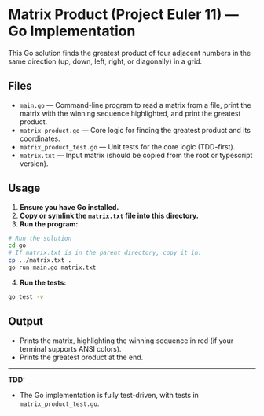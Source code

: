 # Matrix Product (Project Euler 11) — Go Implementation

This Go solution finds the greatest product of four adjacent numbers in the same direction (up, down, left, right, or diagonally) in a grid.

## Files
- `main.go` — Command-line program to read a matrix from a file, print the matrix with the winning sequence highlighted, and print the greatest product.
- `matrix_product.go` — Core logic for finding the greatest product and its coordinates.
- `matrix_product_test.go` — Unit tests for the core logic (TDD-first).
- `matrix.txt` — Input matrix (should be copied from the root or typescript version).

## Usage

1. **Ensure you have Go installed.**
2. **Copy or symlink the `matrix.txt` file into this directory.**
3. **Run the program:**

```sh
# Run the solution
cd go
# If matrix.txt is in the parent directory, copy it in:
cp ../matrix.txt .
go run main.go matrix.txt
```

4. **Run the tests:**

```sh
go test -v
```

## Output
- Prints the matrix, highlighting the winning sequence in red (if your terminal supports ANSI colors).
- Prints the greatest product at the end.

---

**TDD:**
- The Go implementation is fully test-driven, with tests in `matrix_product_test.go`.
